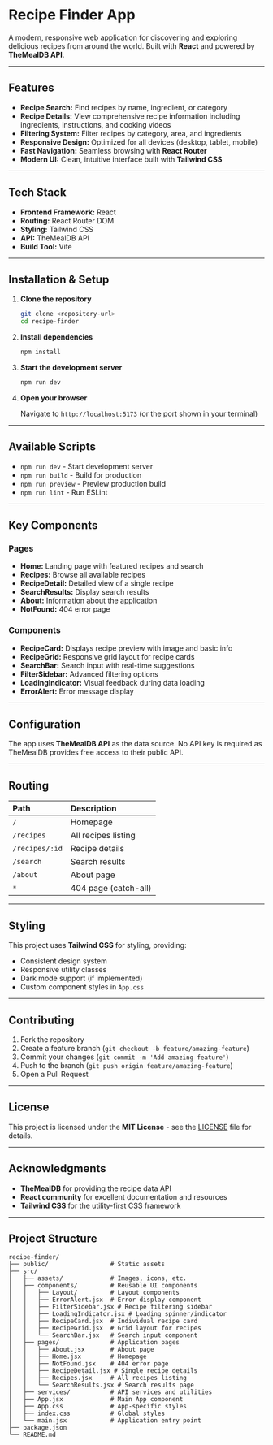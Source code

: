 # Recipe Finder App

A modern, responsive web application for discovering and exploring delicious recipes from around the world. Built with **React** and powered by **TheMealDB API**.

---

## Features

* **Recipe Search:** Find recipes by name, ingredient, or category
* **Recipe Details:** View comprehensive recipe information including ingredients, instructions, and cooking videos
* **Filtering System:** Filter recipes by category, area, and ingredients
* **Responsive Design:** Optimized for all devices (desktop, tablet, mobile)
* **Fast Navigation:** Seamless browsing with **React Router**
* **Modern UI:** Clean, intuitive interface built with **Tailwind CSS**

---

## Tech Stack

* **Frontend Framework:** React
* **Routing:** React Router DOM
* **Styling:** Tailwind CSS
* **API:** TheMealDB API
* **Build Tool:** Vite

---
## Installation & Setup

1.  **Clone the repository**

    ```bash
    git clone <repository-url>
    cd recipe-finder
    ```

2.  **Install dependencies**

    ```bash
    npm install
    ```

3.  **Start the development server**

    ```bash
    npm run dev
    ```

4.  **Open your browser**

    Navigate to `http://localhost:5173` (or the port shown in your terminal)

---

## Available Scripts

* `npm run dev` - Start development server
* `npm run build` - Build for production
* `npm run preview` - Preview production build
* `npm run lint` - Run ESLint

---

## Key Components

### Pages

* **Home:** Landing page with featured recipes and search
* **Recipes:** Browse all available recipes
* **RecipeDetail:** Detailed view of a single recipe
* **SearchResults:** Display search results
* **About:** Information about the application
* **NotFound:** 404 error page

### Components

* **RecipeCard:** Displays recipe preview with image and basic info
* **RecipeGrid:** Responsive grid layout for recipe cards
* **SearchBar:** Search input with real-time suggestions
* **FilterSidebar:** Advanced filtering options
* **LoadingIndicator:** Visual feedback during data loading
* **ErrorAlert:** Error message display

---

## Configuration

The app uses **TheMealDB API** as the data source. No API key is required as TheMealDB provides free access to their public API.

---

## Routing

| Path | Description |
| :--- | :--- |
| `/` | Homepage |
| `/recipes` | All recipes listing |
| `/recipes/:id` | Recipe details |
| `/search` | Search results |
| `/about` | About page |
| `*` | 404 page (catch-all) |

---

## Styling

This project uses **Tailwind CSS** for styling, providing:

* Consistent design system
* Responsive utility classes
* Dark mode support (if implemented)
* Custom component styles in `App.css`

---

## Contributing

1.  Fork the repository
2.  Create a feature branch (`git checkout -b feature/amazing-feature`)
3.  Commit your changes (`git commit -m 'Add amazing feature'`)
4.  Push to the branch (`git push origin feature/amazing-feature`)
5.  Open a Pull Request

---

## License

This project is licensed under the **MIT License** - see the [LICENSE](LICENSE) file for details.

---

## Acknowledgments

* **TheMealDB** for providing the recipe data API
* **React community** for excellent documentation and resources
* **Tailwind CSS** for the utility-first CSS framework
---

## Project Structure

```text
recipe-finder/
├── public/                 # Static assets
├── src/
│   ├── assets/             # Images, icons, etc.
│   ├── components/         # Reusable UI components
│   │   ├── Layout/         # Layout components
│   │   ├── ErrorAlert.jsx  # Error display component
│   │   ├── FilterSidebar.jsx # Recipe filtering sidebar
│   │   ├── LoadingIndicator.jsx # Loading spinner/indicator
│   │   ├── RecipeCard.jsx  # Individual recipe card
│   │   ├── RecipeGrid.jsx  # Grid layout for recipes
│   │   └── SearchBar.jsx   # Search input component
│   ├── pages/              # Application pages
│   │   ├── About.jsx       # About page
│   │   ├── Home.jsx        # Homepage
│   │   ├── NotFound.jsx    # 404 error page
│   │   ├── RecipeDetail.jsx # Single recipe details
│   │   ├── Recipes.jsx     # All recipes listing
│   │   └── SearchResults.jsx # Search results page
│   ├── services/           # API services and utilities
│   ├── App.jsx             # Main App component
│   ├── App.css             # App-specific styles
│   ├── index.css           # Global styles
│   └── main.jsx            # Application entry point
├── package.json
└── README.md
